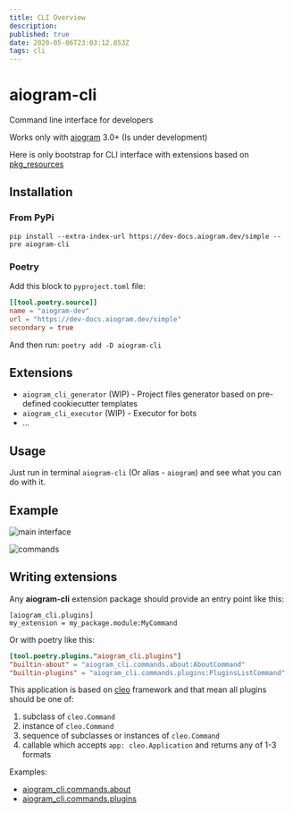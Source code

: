 ```yaml
---
title: CLI Overview
description: 
published: true
date: 2020-05-06T23:03:12.853Z
tags: cli
---
```


# aiogram-cli

Command line interface for developers

Works only with [aiogram](https://github.com/aiogram/aiogram) 3.0+ (Is under development)

Here is only bootstrap for CLI interface with extensions based on [pkg_resources](https://setuptools.readthedocs.io/en/latest/pkg_resources.html)

## Installation

### From PyPi
`pip install --extra-index-url https://dev-docs.aiogram.dev/simple --pre aiogram-cli`

### Poetry

Add this block to `pyproject.toml` file:
```toml
[[tool.poetry.source]]
name = "aiogram-dev"
url = "https://dev-docs.aiogram.dev/simple"
secondary = true
```

And then run: `poetry add -D aiogram-cli`

## Extensions

- `aiogram_cli_generator` (WIP) - Project files generator based on pre-defined cookiecutter templates
- `aiogram_cli_executor` (WIP) - Executor for bots
- ...

## Usage

Just run in terminal `aiogram-cli` (Or alias - `aiogram`) and see what you can do with it.

## Example

![main interface](https://github.com/aiogram/cli/raw/v0.0.1a3/assets/cli.png)

![commands](https://github.com/aiogram/cli/raw/v0.0.1a3/assets/commands.png)


## Writing extensions

Any **aiogram-cli** extension package should provide an entry point like this:
```
[aiogram_cli.plugins]
my_extension = my_package.module:MyCommand
```

Or with poetry like this:
```toml
[tool.poetry.plugins."aiogram_cli.plugins"]
"builtin-about" = "aiogram_cli.commands.about:AboutCommand"
"builtin-plugins" = "aiogram_cli.commands.plugins:PluginsListCommand"
```

This application is based on [cleo](https://cleo.readthedocs.io/en/latest/) framework and that mean all plugins should be one of:
1. subclass of `cleo.Command`
1. instance of `cleo.Command`
1. sequence of subclasses or instances of `cleo.Command`
1. callable which accepts `app: cleo.Application` and returns any of 1-3 formats

Examples:
- [aiogram_cli.commands.about](https://github.com/aiogram/cli/blob/v0.0.1a3/aiogram_cli/commands/about.py)
- [aiogram_cli.commands.plugins](https://github.com/aiogram/cli/blob/v0.0.1a3/aiogram_cli/commands/plugins.py)
